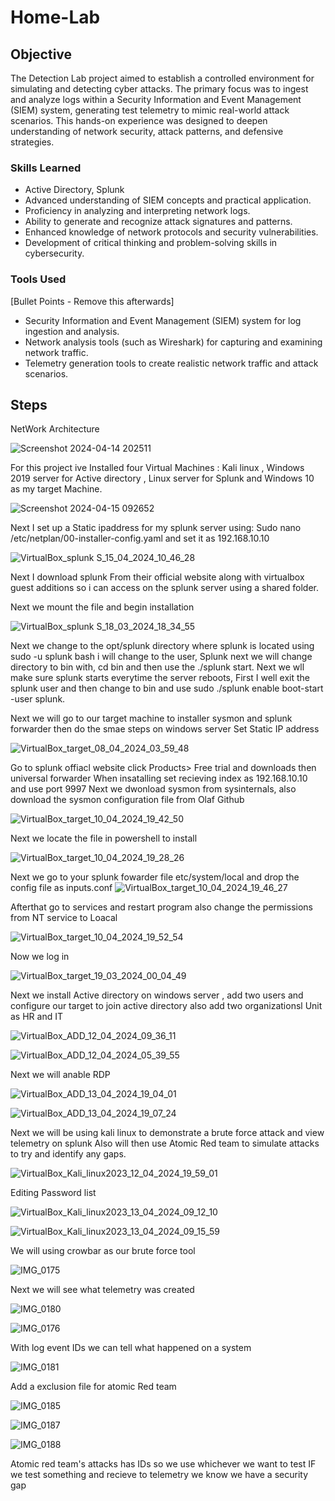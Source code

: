# Home-Lab


## Objective


The Detection Lab project aimed to establish a controlled environment for simulating and detecting cyber attacks. The primary focus was to ingest and analyze logs within a Security Information and Event Management (SIEM) system, generating test telemetry to mimic real-world attack scenarios. This hands-on experience was designed to deepen understanding of network security, attack patterns, and defensive strategies.

### Skills Learned

- Active Directory, Splunk
- Advanced understanding of SIEM concepts and practical application.
- Proficiency in analyzing and interpreting network logs.
- Ability to generate and recognize attack signatures and patterns.
- Enhanced knowledge of network protocols and security vulnerabilities.
- Development of critical thinking and problem-solving skills in cybersecurity.

### Tools Used
[Bullet Points - Remove this afterwards]

- Security Information and Event Management (SIEM) system for log ingestion and analysis.
- Network analysis tools (such as Wireshark) for capturing and examining network traffic.
- Telemetry generation tools to create realistic network traffic and attack scenarios.

## Steps

NetWork Architecture

![Screenshot 2024-04-14 202511](https://github.com/xOmari/Home-Lab/assets/159092818/141a4d73-4a85-4ba9-9d51-0e2467050dcc)


For this project ive Installed four Virtual Machines : Kali linux , Windows 2019 server for Active directory , Linux server for Splunk and Windows 10 as my target Machine.


![Screenshot 2024-04-15 092652](https://github.com/xOmari/Home-Lab/assets/159092818/ff5622a5-d766-4f4a-837c-28f0df9735d2)

Next I set up a Static ipaddress for my splunk server using: Sudo nano /etc/netplan/00-installer-config.yaml and set it as 192.168.10.10

![VirtualBox_splunk S_15_04_2024_10_46_28](https://github.com/xOmari/Home-Lab/assets/159092818/80b719eb-0e4b-486f-b402-32adf731fc6f)

Next I download splunk From their official website along with virtualbox guest additions so i can access on the splunk server using a shared folder.

Next we mount the file and begin installation

![VirtualBox_splunk S_18_03_2024_18_34_55](https://github.com/xOmari/Home-Lab/assets/159092818/582a014e-7cc3-4aee-b941-231a769219ed)

Next we change to the opt/splunk directory where splunk is located
using sudo -u splunk bash i will change to the user, Splunk next we will change directory to bin with, cd bin and then use the ./splunk start.
Next we wll make sure splunk starts everytime the server reboots, First I well exit the splunk user and then change to bin and use sudo ./splunk enable boot-start -user splunk.

Next we will go to our target machine to installer sysmon and splunk forwarder then do the smae steps on windows server
Set Static IP address

![VirtualBox_target_08_04_2024_03_59_48](https://github.com/xOmari/Home-Lab/assets/159092818/fe0b97db-067e-4662-8aee-65297b488c91)


Go to splunk offiacl website click Products> Free trial and downloads then universal forwarder
When insatalling set recieving index as 192.168.10.10 and use port 9997
Next we dwonload sysmon from sysinternals, also download the sysmon configuration file from Olaf Github

![VirtualBox_target_10_04_2024_19_42_50](https://github.com/xOmari/Home-Lab/assets/159092818/c703d944-4b6f-401a-be56-442b35359fae)

Next we locate the file in powershell to install

![VirtualBox_target_10_04_2024_19_28_26](https://github.com/xOmari/Home-Lab/assets/159092818/244087a5-3caa-4ed8-9213-99f021dc072f)

Next we go to your splunk fowarder file etc/system/local and drop the config file as inputs.conf
![VirtualBox_target_10_04_2024_19_46_27](https://github.com/xOmari/Home-Lab/assets/159092818/cd32dcdf-4394-489d-8828-7e9cd8a8d973)

Afterthat go to services and restart program also change the permissions from NT service to Loacal

![VirtualBox_target_10_04_2024_19_52_54](https://github.com/xOmari/Home-Lab/assets/159092818/33567385-04d3-4a1e-9a3d-5398c059783c)

Now we log in

![VirtualBox_target_19_03_2024_00_04_49](https://github.com/xOmari/Home-Lab/assets/159092818/79498057-38b3-477a-97be-7feba4e38fa9)

Next we install Active directory on windows server , add two users and configure our target to join active directory also add two organizationsl Unit as HR and IT


![VirtualBox_ADD_12_04_2024_09_36_11](https://github.com/xOmari/Home-Lab/assets/159092818/a7aea21d-27a3-4215-86e4-c1af88d6c054)

![VirtualBox_ADD_12_04_2024_05_39_55](https://github.com/xOmari/Home-Lab/assets/159092818/45e35a7c-48df-4ab5-8759-d52960fc8199)


Next we will anable RDP

![VirtualBox_ADD_13_04_2024_19_04_01](https://github.com/xOmari/Home-Lab/assets/159092818/326d9818-1b48-4125-8553-ca6c1b4a0171)

![VirtualBox_ADD_13_04_2024_19_07_24](https://github.com/xOmari/Home-Lab/assets/159092818/aef82de7-5047-450d-a459-079021132fbc)


Next we will be using kali linux to demonstrate a brute force attack and view telemetry on splunk
Also will then use Atomic Red team to simulate attacks to try and identify any gaps.


![VirtualBox_Kali_linux2023_12_04_2024_19_59_01](https://github.com/xOmari/Home-Lab/assets/159092818/3577e4a9-2772-4a03-acda-a08f973a04c4)

Editing Password list

![VirtualBox_Kali_linux2023_13_04_2024_09_12_10](https://github.com/xOmari/Home-Lab/assets/159092818/e6e8e14a-ade3-4faa-ae7a-3cf683747b8a)


![VirtualBox_Kali_linux2023_13_04_2024_09_15_59](https://github.com/xOmari/Home-Lab/assets/159092818/6e97fffd-145c-4bd6-bf16-10a0f635f414)

We will using crowbar as our brute force tool

![IMG_0175](https://github.com/xOmari/Home-Lab/assets/159092818/416f96ef-92fc-4a8e-92f3-0dfdba3f32cf)

Next we will see what telemetry was created

![IMG_0180](https://github.com/xOmari/Home-Lab/assets/159092818/88aff397-c82e-440f-bc54-29363cf9f534)

![IMG_0176](https://github.com/xOmari/Home-Lab/assets/159092818/7757c0fc-25cc-493f-b814-e22dca98fdf1)

With log event IDs we can tell what happened on a system

![IMG_0181](https://github.com/xOmari/Home-Lab/assets/159092818/d1d4065b-2759-45f2-9a4b-39c261518bb2)

Add a exclusion file for atomic Red team

![IMG_0185](https://github.com/xOmari/Home-Lab/assets/159092818/83c9422b-a380-49d8-b8fe-fbdf922570bb)

![IMG_0187](https://github.com/xOmari/Home-Lab/assets/159092818/eb501e45-b4a5-41c8-b7bf-21cecdcb9a90)

![IMG_0188](https://github.com/xOmari/Home-Lab/assets/159092818/0a6f1af0-9404-4397-8de4-cbe429474970)

Atomic red team's attacks has IDs so we use whichever we want to test
IF we test something and recieve to telemetry we know we have a security gap



